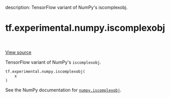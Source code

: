 description: TensorFlow variant of NumPy's iscomplexobj.

<div itemscope itemtype="http://developers.google.com/ReferenceObject">
<meta itemprop="name" content="tf.experimental.numpy.iscomplexobj" />
<meta itemprop="path" content="Stable" />
</div>

# tf.experimental.numpy.iscomplexobj

<!-- Insert buttons and diff -->

<table class="tfo-notebook-buttons tfo-api nocontent" align="left">

</table>

<a target="_blank" class="external" href="/code/stable/tensorflow/python/ops/numpy_ops/np_math_ops.py">View source</a>



TensorFlow variant of NumPy's `iscomplexobj`.

<pre class="devsite-click-to-copy prettyprint lang-py tfo-signature-link">
<code>tf.experimental.numpy.iscomplexobj(
    x
)
</code></pre>



<!-- Placeholder for "Used in" -->

See the NumPy documentation for [`numpy.iscomplexobj`](https://numpy.org/doc/1.16/reference/generated/numpy.iscomplexobj.html).